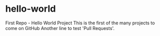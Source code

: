# hello-world
First Repo -  Hello World Project
This is the first of the many projects to come on GitHub
Another line to test 'Pull Requests'.
